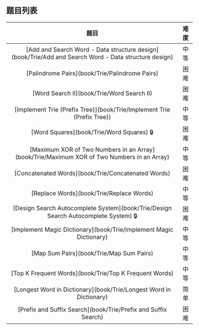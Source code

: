 ## 题目列表  
| 题目 | 难度 |  
|:---:|:---:|  
| [Add and Search Word - Data structure design](book/Trie/Add and Search Word - Data structure design) | 中等 |   
| [Palindrome Pairs](book/Trie/Palindrome Pairs) | 困难 |   
| [Word Search II](book/Trie/Word Search II) | 困难 |   
| [Implement Trie (Prefix Tree)](book/Trie/Implement Trie (Prefix Tree)) | 中等 |   
| [Word Squares](book/Trie/Word Squares) :lock: | 困难 |   
| [Maximum XOR of Two Numbers in an Array](book/Trie/Maximum XOR of Two Numbers in an Array) | 中等 |   
| [Concatenated Words](book/Trie/Concatenated Words) | 困难 |   
| [Replace Words](book/Trie/Replace Words) | 中等 |   
| [Design Search Autocomplete System](book/Trie/Design Search Autocomplete System) :lock: | 困难 |   
| [Implement Magic Dictionary](book/Trie/Implement Magic Dictionary) | 中等 |   
| [Map Sum Pairs](book/Trie/Map Sum Pairs) | 中等 |   
| [Top K Frequent Words](book/Trie/Top K Frequent Words) | 中等 |   
| [Longest Word in Dictionary](book/Trie/Longest Word in Dictionary) | 简单 |   
| [Prefix and Suffix Search](book/Trie/Prefix and Suffix Search) | 困难 |   
